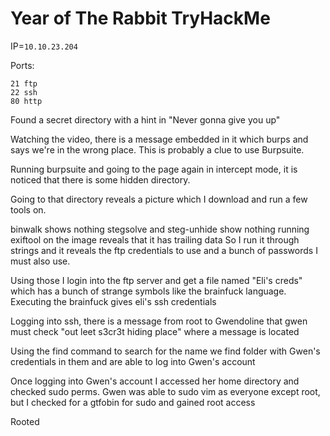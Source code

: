 # Year of The Rabbit TryHackMe

IP=`10.10.23.204`

Ports:
```
21 ftp
22 ssh
80 http
```

Found a secret directory with a hint in "Never gonna give you up"

Watching the video, there is a message embedded in it which burps and says we're in the wrong place. This is probably a clue to use Burpsuite.

Running burpsuite and going to the page again in intercept mode, it is noticed that there is some hidden directory.

Going to that directory reveals a picture which I download and run a few tools on.

binwalk shows nothing
stegsolve and steg-unhide show nothing
running exiftool on the image reveals that it has trailing data
So I run it through strings and it reveals the ftp credentials to use and a bunch of passwords I must also use.

Using those I login into the ftp server and get a file named "Eli's creds" which has a bunch of strange symbols like the brainfuck language. Executing the brainfuck gives eli's ssh credentials

Logging into ssh, there is a message from root to Gwendoline that gwen must check "out leet s3cr3t hiding place" where a message is located

Using the find command to search for the name we find  folder with Gwen's credentials in them and are able to log into Gwen's account

Once logging into Gwen's account I accessed her home directory and checked sudo perms. Gwen was able to sudo vim as everyone except root, but I checked for a gtfobin for sudo and gained root access

Rooted
